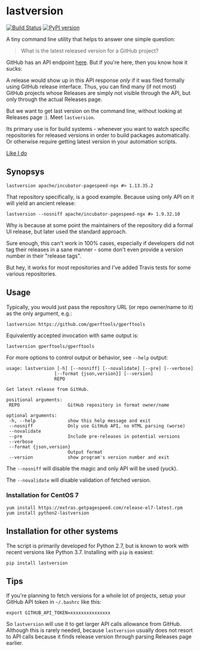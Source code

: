 # lastversion 

[![Build Status](https://travis-ci.org/dvershinin/lastversion.svg?branch=master)](https://travis-ci.org/dvershinin/lastversion)
[![PyPI version](https://badge.fury.io/py/lastversion.svg)](https://badge.fury.io/py/lastversion)

A tiny command line utility that helps to answer one simple question:

> What is the latest released version for a GitHub project?

GitHub has an API endpoint [here](https://developer.github.com/v3/repos/releases/#get-the-latest-release). But if you're here, then you know how it sucks:

A release would show up in this API response *only* if it was filed formally using GitHub release interface. 
Thus, you can find many (if not most) GitHub projects whose Releases are simply not visible through the API, but only through the actual Releases page.

But we want to get last version on the command line, without looking at Releases page :). Meet `lastversion`.

Its primary use is for build systems - whenever you want to watch specific repositories for released versions in order to build packages automatically.
Or otherwise require getting latest version in your automation scripts.

[Like I do](https://www.getpagespeed.com/redhat)

## Synopsys

    lastversion apache/incubator-pagespeed-ngx #> 1.13.35.2
 
 That repository specifically, is a good example. Because using only API on it will yield an ancient release:
 
    lastversion --nosniff apache/incubator-pagespeed-ngx #> 1.9.32.10
 
 Why is because at some point the maintainers of the repository did a formal UI release, but later used the standard approach.
 
 Sure enough, this can't work in 100% cases, especially if developers did not tag their releases in a sane manner - some don't even provide a version number in their "release tags".
 
 But hey, it works for most repositories and I've added Travis tests for some various repositories.
 
 ## Usage
 
 Typically, you would just pass the repository URL (or repo owner/name to it) as the only argument, e.g.:
 
    lastversion https://github.com/gperftools/gperftools
     
Equivalently accepted invocation with same output is:

    lastversion gperftools/gperftools    
     
For more options to control output or behavior, see `--help` output:    
 
 ```
usage: lastversion [-h] [--nosniff] [--novalidate] [--pre] [--verbose]
                   [--format {json,version}] [--version]
                   REPO

Get latest release from GitHub.

positional arguments:
  REPO                  GitHub repository in format owner/name

optional arguments:
  -h, --help            show this help message and exit
  --nosniff             Only use GitHub API, no HTML parsing (worse)
  --novalidate
  --pre                 Include pre-releases in potential versions
  --verbose
  --format {json,version}
                        Output format
  --version             show program's version number and exit
```

The `--nosniff` will disable the magic and only API will be used (yuck).

The `--novalidate` will disable validation of fetched version.

### Installation for CentOS 7

    yum install https://extras.getpagespeed.com/release-el7-latest.rpm
    yum install python2-lastversion
    
## Installation for other systems

The script is primarily developed for Python 2.7, but is known to work with recent versions like Python 3.7. 
Installing with `pip` is easiest:

    pip install lastversion

## Tips

If you're planning to fetch versions for a whole lot of projects, setup your GitHub API token in `~/.bashrc` like this:

    export GITHUB_API_TOKEN=xxxxxxxxxxxxxxx

So `lastversion` will use it to get larger API calls allowance from GitHub. Although this is rarely needed, because `lastversion` usually does not resort to API calls because it finds release version through parsing Releases page earlier.
